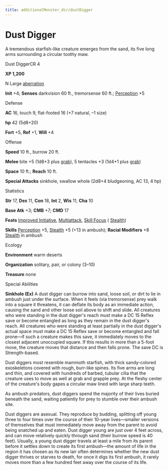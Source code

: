 ```yaml
---
title: additionalMonster_dir/dustDigger
---
```

# Dust Digger

A tremendous starfish-like creature emerges from the sand, its five long arms surrounding a circular toothy maw.

Dust DiggerCR 4

**XP 1,200**

N Large [aberration](monsters/creatureTypes#_aberration)

**Init** +4; **Senses** darkvision 60 ft., tremorsense 60 ft.; [Perception](additionalMonster_dir/../skill_dir/perception#_perception) +5

Defense

**AC** 16, touch 9, flat-footed 16 (+7 natural, –1 size)

**hp** 42 (5d8+20)

**Fort** +5, **Ref** +1, **Will** +4

Offense

**Speed** 10 ft., burrow 20 ft.

**Melee** bite +5 (1d8+3 plus [grab](monsters/universalMonsterRules#_grab)), 5 tentacles +3 (1d4+1 plus [grab](monster_dir/universalMonsterRules#_grab))

**Space** 10 ft.; **Reach** 10 ft.

**Special Attacks** sinkhole, swallow whole (2d8+4 bludgeoning, AC 13, 4 hp)

Statistics

**Str** 17, **Dex** 11, **Con** 18, **Int** 2, **Wis** 11, **Cha** 10

**Base Atk** +3; **CMB** +7; **CMD** 17

**Feats** [Improved Initiative](additionalMonsters/../feats#_improved-initiative), [Multiattack](additionalMonster_dir/../monster_dir/monsterFeats#_multiattack), [Skill Focus](additionalMonsters/../feats#_skill-focus) ( [Stealth](additionalMonster_dir/../skill_dir/stealth#_stealth))

**Skills** [Perception](additionalMonsters/../skill_dir/perception#_perception) +5, [Stealth](additionalMonsters/../skill_dir/stealth#_stealth) +5 (+13 in ambush); **Racial Modifiers** +8 [Stealth](additionalMonsters/../skill_dir/stealth#_stealth) in ambush

Ecology

**Environment** warm deserts

**Organization** solitary, pair, or colony (3–10)

**Treasure** none

Special Abilities

**Sinkhole (Ex)** A dust digger can burrow into sand, loose soil, or dirt to lie in ambush just under the surface. When it feels (via tremorsense) prey walk into a square it threatens, it can deflate its body as an immediate action, causing the sand and other loose soil above to shift and slide. All creatures who were standing in the dust digger's reach must make a DC 15 Reflex save or become entangled as long as they remain in the dust digger's reach. All creatures who were standing at least partially in the dust digger's actual space must make a DC 15 Reflex save or become entangled and fall prone—if such a creature makes this save, it immediately moves to the closest adjacent unoccupied square. If this results in more than a 5-foot move, the creature moves that distance and then falls prone. The save DC is Strength-based.

Dust diggers most resemble mammoth starfish, with thick sandy-colored exoskeletons covered with rough, burr-like spines. Its five arms are long and thin, and covered with hundreds of barbed, tubular cilia that the creature uses to move as well at grab and grapple prey. At the fleshy center of the creature's body gapes a circular maw lined with large sharp teeth.

As ambush predators, dust diggers spend the majority of their lives buried beneath the sand, waiting patiently for prey to stumble over their ambush site.

Dust diggers are asexual. They reproduce by budding, splitting off young three to four times over the course of their 10-year lives—smaller versions of themselves that must immediately move away from the parent to avoid being snatched up and eaten. Dust digger young are just over 4 feet across, and can move relatively quickly through sand (their burrow speed is 40 feet). Usually, a young dust digger travels at least a mile from its parent before it settles down to create its first ambush—the amount of life in the region it has chosen as its new lair often determines whether the new dust digger thrives or starves to death, for once it digs its first ambush, it rarely moves more than a few hundred feet away over the course of its life.

